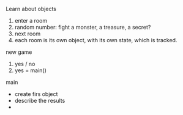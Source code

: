 

Learn about objects

1. enter a room
2. random number: fight a monster, a treasure, a secret?
3. next room
4. each room is its own object, with its own state, which is tracked.



new game
1. yes / no
2. yes = main()


main
- create firs object
- describe the results
- 